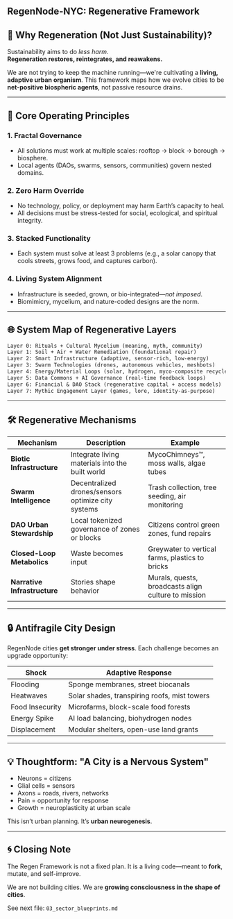 ## RegenNode-NYC: Regenerative Framework

## 🔁 Why Regeneration (Not Just Sustainability)?

Sustainability aims to do *less harm*.  
**Regeneration restores, reintegrates, and reawakens.**

We are not trying to keep the machine running—we're cultivating a **living, adaptive urban organism**. This framework maps how we evolve cities to be **net-positive biospheric agents**, not passive resource drains.

---

## 🧬 Core Operating Principles

### 1. **Fractal Governance**
- All solutions must work at multiple scales: rooftop → block → borough → biosphere.
- Local agents (DAOs, swarms, sensors, communities) govern nested domains.

### 2. **Zero Harm Override**
- No technology, policy, or deployment may harm Earth’s capacity to heal.
- All decisions must be stress-tested for social, ecological, and spiritual integrity.

### 3. **Stacked Functionality**
- Each system must solve at least 3 problems (e.g., a solar canopy that cools streets, grows food, and captures carbon).

### 4. **Living System Alignment**
- Infrastructure is seeded, grown, or bio-integrated—*not imposed*.
- Biomimicry, mycelium, and nature-coded designs are the norm.

---

## 🌐 System Map of Regenerative Layers

```txt
Layer 0: Rituals + Cultural Mycelium (meaning, myth, community)
Layer 1: Soil + Air + Water Remediation (foundational repair)
Layer 2: Smart Infrastructure (adaptive, sensor-rich, low-energy)
Layer 3: Swarm Technologies (drones, autonomous vehicles, meshbots)
Layer 4: Energy/Material Loops (solar, hydrogen, myco-composite recyclers)
Layer 5: Data Commons + AI Governance (real-time feedback loops)
Layer 6: Financial & DAO Stack (regenerative capital + access models)
Layer 7: Mythic Engagement Layer (games, lore, identity-as-purpose)
````

---

## 🛠 Regenerative Mechanisms

| Mechanism                    | Description                                        | Example                                             |
| ---------------------------- | -------------------------------------------------- | --------------------------------------------------- |
| **Biotic Infrastructure**    | Integrate living materials into the built world    | MycoChimneys™, moss walls, algae tubes              |
| **Swarm Intelligence**       | Decentralized drones/sensors optimize city systems | Trash collection, tree seeding, air monitoring      |
| **DAO Urban Stewardship**    | Local tokenized governance of zones or blocks      | Citizens control green zones, fund repairs          |
| **Closed-Loop Metabolics**   | Waste becomes input                                | Greywater to vertical farms, plastics to bricks     |
| **Narrative Infrastructure** | Stories shape behavior                             | Murals, quests, broadcasts align culture to mission |

---

## 🔒 Antifragile City Design

RegenNode cities **get stronger under stress**.
Each challenge becomes an upgrade opportunity:

| Shock           | Adaptive Response                            |
| --------------- | -------------------------------------------- |
| Flooding        | Sponge membranes, street biocanals           |
| Heatwaves       | Solar shades, transpiring roofs, mist towers |
| Food Insecurity | Microfarms, block-scale food forests         |
| Energy Spike    | AI load balancing, biohydrogen nodes         |
| Displacement    | Modular shelters, open-use land grants       |

---

## 💡 Thoughtform: "A City is a Nervous System"

* Neurons = citizens
* Glial cells = sensors
* Axons = roads, rivers, networks
* Pain = opportunity for response
* Growth = neuroplasticity at urban scale

This isn’t urban planning.
It’s **urban neurogenesis**.

---

## 🌀 Closing Note

The Regen Framework is not a fixed plan.
It is a living code—meant to **fork**, mutate, and self-improve.

We are not building cities.
We are **growing consciousness in the shape of cities**.

See next file: `03_sector_blueprints.md`

```
